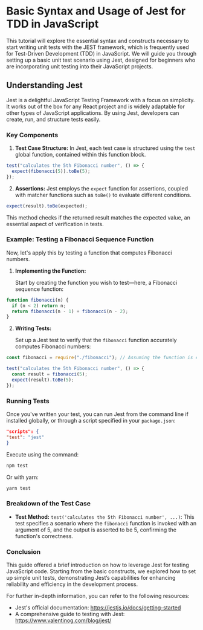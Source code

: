 # Basic Syntax and Usage of Jest for TDD in JavaScript

This tutorial will explore the essential syntax and constructs necessary to start writing unit tests with the JEST framework, which is frequently used for Test-Driven Development (TDD) in JavaScript. We will guide you through setting up a basic unit test scenario using Jest, designed for beginners who are incorporating unit testing into their JavaScript projects.

## Understanding Jest

Jest is a delightful JavaScript Testing Framework with a focus on simplicity. It works out of the box for any React project and is widely adaptable for other types of JavaScript applications. By using Jest, developers can create, run, and structure tests easily.

### Key Components

1. **Test Case Structure:**
   In Jest, each test case is structured using the `test` global function, contained within this function block.

```js
test("calculates the 5th Fibonacci number", () => {
  expect(fibonacci(5)).toBe(5);
});
```

2. **Assertions:**
   Jest employs the `expect` function for assertions, coupled with matcher functions such as `toBe()` to evaluate different conditions.

```js
expect(result).toBe(expected);
```

This method checks if the returned result matches the expected value, an essential aspect of verification in tests.

### Example: Testing a Fibonacci Sequence Function

Now, let's apply this by testing a function that computes Fibonacci numbers.

1. **Implementing the Function:**

   Start by creating the function you wish to test—here, a Fibonacci sequence function:

```js
function fibonacci(n) {
  if (n < 2) return n;
  return fibonacci(n - 1) + fibonacci(n - 2);
}
```

2. **Writing Tests:**

   Set up a Jest test to verify that the `fibonacci` function accurately computes Fibonacci numbers:

```js
const fibonacci = require("./fibonacci"); // Assuming the function is exported from fibonacci.js

test("calculates the 5th Fibonacci number", () => {
  const result = fibonacci(5);
  expect(result).toBe(5);
});
```

### Running Tests

Once you've written your test, you can run Jest from the command line if installed globally, or through a script specified in your `package.json`:

```json
"scripts": {
"test": "jest"
}
```

Execute using the command:

```bash
npm test
```

Or with yarn:

```bash
yarn test
```

### Breakdown of the Test Case

- **Test Method:** `test('calculates the 5th Fibonacci number', ...)`: This test specifies a scenario where the `fibonacci` function is invoked with an argument of 5, and the output is asserted to be 5, confirming the function's correctness.

### Conclusion

This guide offered a brief introduction on how to leverage Jest for testing JavaScript code. Starting from the basic constructs, we explored how to set up simple unit tests, demonstrating Jest’s capabilities for enhancing reliability and efficiency in the development process.

For further in-depth information, you can refer to the following resources:

- Jest's official documentation: https://jestjs.io/docs/getting-started
- A comprehensive guide to testing with Jest: https://www.valentinog.com/blog/jest/
